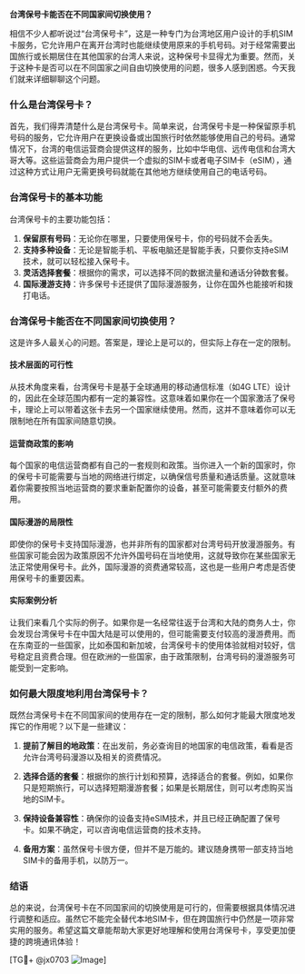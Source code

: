**台湾保号卡能否在不同国家间切换使用？**

相信不少人都听说过“台湾保号卡”，这是一种专门为台湾地区用户设计的手机SIM卡服务，它允许用户在离开台湾时也能继续使用原来的手机号码。对于经常需要出国旅行或长期居住在其他国家的台湾人来说，这种保号卡显得尤为重要。然而，关于这种卡是否可以在不同国家之间自由切换使用的问题，很多人感到困惑。今天我们就来详细聊聊这个问题。

### 什么是台湾保号卡？

首先，我们得弄清楚什么是台湾保号卡。简单来说，台湾保号卡是一种保留原手机号码的服务，它允许用户在更换设备或出国旅行时依然能够使用自己的号码。通常情况下，台湾的电信运营商会提供这样的服务，比如中华电信、远传电信和台湾大哥大等。这些运营商会为用户提供一个虚拟的SIM卡或者电子SIM卡（eSIM），通过这种方式让用户无需更换号码就能在其他地方继续使用自己的电话号码。

### 台湾保号卡的基本功能

台湾保号卡的主要功能包括：

1. **保留原有号码**：无论你在哪里，只要使用保号卡，你的号码就不会丢失。
2. **支持多种设备**：无论是智能手机、平板电脑还是智能手表，只要你支持eSIM技术，就可以轻松接入保号卡。
3. **灵活选择套餐**：根据你的需求，可以选择不同的数据流量和通话分钟数套餐。
4. **国际漫游支持**：许多保号卡还提供了国际漫游服务，让你在国外也能接听和拨打电话。

### 台湾保号卡能否在不同国家间切换使用？

这是许多人最关心的问题。答案是，理论上是可以的，但实际上存在一定的限制。

#### 技术层面的可行性

从技术角度来看，台湾保号卡是基于全球通用的移动通信标准（如4G LTE）设计的，因此在全球范围内都有一定的兼容性。这意味着如果你在一个国家激活了保号卡，理论上可以带着这张卡去另一个国家继续使用。然而，这并不意味着你可以无限制地在所有国家间随意切换。

#### 运营商政策的影响

每个国家的电信运营商都有自己的一套规则和政策。当你进入一个新的国家时，你的保号卡可能需要与当地的网络进行绑定，以确保信号质量和通话质量。这就意味着你需要按照当地运营商的要求重新配置你的设备，甚至可能需要支付额外的费用。

#### 国际漫游的局限性

即使你的保号卡支持国际漫游，也并非所有的国家都对台湾号码开放漫游服务。有些国家可能会因为政策原因不允许外国号码在当地使用，这就导致你在某些国家无法正常使用保号卡。此外，国际漫游的资费通常较高，这也是一些用户考虑是否使用保号卡的重要因素。

#### 实际案例分析

让我们来看几个实际的例子。如果你是一名经常往返于台湾和大陆的商务人士，你会发现台湾保号卡在中国大陆是可以使用的，但可能需要支付较高的漫游费用。而在东南亚的一些国家，比如泰国和新加坡，台湾保号卡的使用体验就相对较好，信号稳定且资费合理。但在欧洲的一些国家，由于政策限制，台湾号码的漫游服务可能受到一定影响。

### 如何最大限度地利用台湾保号卡？

既然台湾保号卡在不同国家间的使用存在一定的限制，那么如何才能最大限度地发挥它的作用呢？以下是一些建议：

1. **提前了解目的地政策**：在出发前，务必查询目的地国家的电信政策，看看是否允许台湾号码漫游以及相关的资费情况。
   
2. **选择合适的套餐**：根据你的旅行计划和预算，选择适合的套餐。例如，如果你只是短期旅行，可以选择短期漫游套餐；如果是长期居住，则可以考虑购买当地的SIM卡。

3. **保持设备兼容性**：确保你的设备支持eSIM技术，并且已经正确配置了保号卡。如果不确定，可以咨询电信运营商的技术支持。

4. **备用方案**：虽然保号卡很方便，但并不是万能的。建议随身携带一部支持当地SIM卡的备用手机，以防万一。

### 结语

总的来说，台湾保号卡在不同国家间的切换使用是可行的，但需要根据具体情况进行调整和适应。虽然它不能完全替代本地SIM卡，但在跨国旅行中仍然是一项非常实用的服务。希望这篇文章能帮助大家更好地理解和使用台湾保号卡，享受更加便捷的跨境通讯体验！

[TG💪+ @jx0703 ![Image](https://github.com/user-attachments/assets/dbca1d08-cadb-493c-b0ec-ad6f7a83f270)]